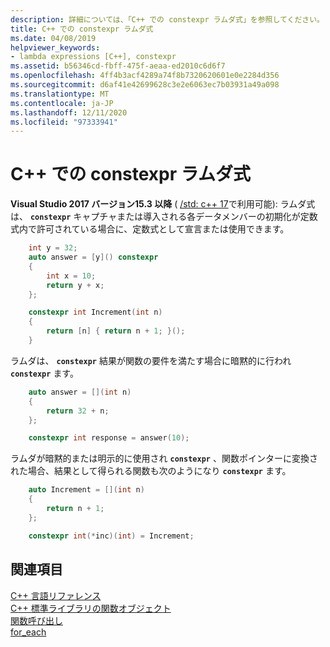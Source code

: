 ```yaml
---
description: 詳細については、「C++ での constexpr ラムダ式」を参照してください。
title: C++ での constexpr ラムダ式
ms.date: 04/08/2019
helpviewer_keywords:
- lambda expressions [C++], constexpr
ms.assetid: b56346cd-fbff-475f-aeaa-ed2010c6d6f7
ms.openlocfilehash: 4ff4b3acf4289a74f8b7320620601e0e2284d356
ms.sourcegitcommit: d6af41e42699628c3e2e6063ec7b03931a49a098
ms.translationtype: MT
ms.contentlocale: ja-JP
ms.lasthandoff: 12/11/2020
ms.locfileid: "97333941"
---
```

# <a name="constexpr-lambda-expressions-in-c"></a>C++ での constexpr ラムダ式

**Visual Studio 2017 バージョン15.3 以降** ( [/std: c++ 17](../build/reference/std-specify-language-standard-version.md)で利用可能): ラムダ式は、 **`constexpr`** キャプチャまたは導入される各データメンバーの初期化が定数式内で許可されている場合に、定数式として宣言または使用できます。

```cpp
    int y = 32;
    auto answer = [y]() constexpr
    {
        int x = 10;
        return y + x;
    };

    constexpr int Increment(int n)
    {
        return [n] { return n + 1; }();
    }
```

ラムダは、 **`constexpr`** 結果が関数の要件を満たす場合に暗黙的に行われ **`constexpr`** ます。

```cpp
    auto answer = [](int n)
    {
        return 32 + n;
    };

    constexpr int response = answer(10);
```

ラムダが暗黙的または明示的に使用され **`constexpr`** 、関数ポインターに変換された場合、結果として得られる関数も次のようになり **`constexpr`** ます。

```cpp
    auto Increment = [](int n)
    {
        return n + 1;
    };

    constexpr int(*inc)(int) = Increment;
```

## <a name="see-also"></a>関連項目

[C++ 言語リファレンス](../cpp/cpp-language-reference.md)<br/>
[C++ 標準ライブラリの関数オブジェクト](../standard-library/function-objects-in-the-stl.md)<br/>
[関数呼び出し](../cpp/function-call-cpp.md)<br/>
[for_each](../standard-library/algorithm-functions.md#for_each)
